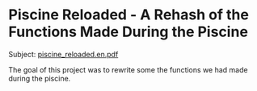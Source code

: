 # Piscine Reloaded - A Rehash of the Functions Made During the Piscine

Subject: [piscine\_reloaded.en.pdf](piscine\_reloaded.en.pdf)

The goal of this project was to rewrite some the functions we had made during
the piscine.
